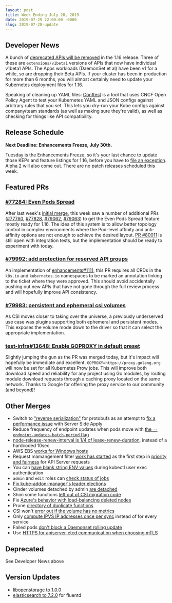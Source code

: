 ```yaml
---
layout: post
title: Week Ending July 28, 2019
date: 2019-07-29 22:00:00 -0000
slug: 2019-07-28-update
---
```


## Developer News

A bunch of [deprecated APIs will be removed](https://kubernetes.io/blog/2019/07/18/api-deprecations-in-1-16/) in the 1.16 release.  Three of these are  `extensions/v1beta1` versions of APIs that now have individual v1beta1 APIs.  The Apps workloads (DaemonSet et al) have been v1 for a while, so are dropping their Beta APIs.  If your cluster has been in production for more than 6 months, you will almost certainly need to update your Kubernetes deployment files for 1.16.

Speaking of cleaning up YAML files: [Conftest](https://github.com/instrumenta/conftest) is a tool that uses CNCF Open Policy Agent to test your Kubernetes YAML and JSON configs against arbitrary rules that you set.  This lets you dry-run your Kube configs against company/team standards (as well as making sure they're valid), as well as checking for things like API compatibility.

## Release Schedule

**Next Deadline: Enhancements Freeze, July 30th.**

Tuesday is the Enhancements Freeze, so it's your last chance to update those KEPs and feature listings for 1.16, before you have to [file an exception]().  Alpha 2 will also come out.  There are no patch releases scheduled this week.

## Featured PRs

### [#77284: Even Pods Spread](https://github.com/kubernetes/kubernetes/issues/77284)

After last week's [initial merge](https://github.com/kubernetes/kubernetes/pull/77327), this week saw a number of additional PRs ([#77760](https://github.com/kubernetes/kubernetes/pull/77760), [#77828](https://github.com/kubernetes/kubernetes/pull/77828), [#79062](https://github.com/kubernetes/kubernetes/pull/79062), [#79063](https://github.com/kubernetes/kubernetes/pull/79063)) to get the Even Pods Spread feature mostly ready for 1.16. The idea of this system is to allow better topology control in complex environments where the Pod-level affinity and anti-affinity options are not enough to achieve the desired layout. [PR #80011](https://github.com/kubernetes/kubernetes/pull/80011) is still open with integration tests, but the implementation should be ready to experiment with today.

### [#79992: add protection for reserved API groups](https://github.com/kubernetes/kubernetes/pull/79992)

An implementation of [enhancements#1111](https://github.com/kubernetes/enhancements/pull/1111), this PR requires all CRDs in the `k8s.io` and `kubernetes.io` namespaces to be marked an annotation linking to the ticket where they were approved. This should avoid accidentally pushing out new APIs that have not gone through the full review process and will hopefully improve API consistency.

### [#79983: persistent and ephemeral csi volumes](https://github.com/kubernetes/kubernetes/pull/79983)

As CSI moves closer to taking over the universe, a previously underserved use case was plugins supporting both ephemeral and persistent modes. This exposes the volume mode down to the driver so that it can select the appropriate implementation.

### [test-infra#13648: Enable GOPROXY in default preset](https://github.com/kubernetes/test-infra/pull/13648)

Slightly jumping the gun as the PR was merged today, but it's impact will hopefully be immediate and excellent. `GOPROXY=https://proxy.golang.org` will now be set for all Kubernetes Prow jobs. This will improve both download speed and reliability for any project using Go modules, by routing module download requests through a caching proxy located on the same network. Thanks to Google for offering the proxy service to our community (and beyond)!

## Other Merges

* Switch to ["reverse serialization"](https://github.com/kubernetes/kubernetes/pull/77355) for protobufs as an attempt to [fix a performance issue](https://github.com/kubernetes/kubernetes/issues/76219) with Server Side Apply
* Reduce frequency of endpoint updates when pods move with [the `--endpoint-updates-batch-period` flag](https://github.com/kubernetes/kubernetes/pull/80509)
* [node-release-renew-interval is 1/4 of lease-renew-duration](https://github.com/kubernetes/kubernetes/pull/80429), instead of a hardcoded 10sec
* AWS EBS [works for Windows hosts](https://github.com/kubernetes/kubernetes/pull/79552)
* Request mamangement filter [work has started](https://github.com/kubernetes/kubernetes/pull/78966) as the first step in [priority and fairness](https://github.com/kubernetes/enhancements/issues/1040) for API Server requests
* You can [have blank string ENV values](https://github.com/kubernetes/kubernetes/pull/78875) during kubectl user exec authentication
* `admin` and `edit` roles can [check status of jobs](https://github.com/kubernetes/kubernetes/pull/77866)
* [Fix kube-addon-manager's leader elections](https://github.com/kubernetes/kubernetes/pull/80575)
* Cinder volumes detached by admin [are detached](https://github.com/kubernetes/kubernetes/pull/80518)
* Shim some functions [left out of CSI migration code](https://github.com/kubernetes/kubernetes/pull/80443)
* Fix [Azure's behavior with load-balancing deleted nodes](https://github.com/kubernetes/kubernetes/pull/80419)
* Prune [directory of duplicate functions](https://github.com/kubernetes/kubernetes/pull/80361)
* CSI won't [error out if the volume has no metrics](https://github.com/kubernetes/kubernetes/pull/79851)
* Only [compute IPVS IP addresses once per sync](https://github.com/kubernetes/kubernetes/pull/79444) instead of for every service
* Failed pods [don't block a Daemonset rolling update](https://github.com/kubernetes/kubernetes/pull/78170)
* Use [HTTPS for apiserver-etcd communication when choosing mTLS](https://github.com/kubernetes/kubernetes/pull/77561)

## Deprecated

See Developer News above

## Version Updates

* [libopenstorage to 1.0.0](https://github.com/kubernetes/kubernetes/pull/80495)
* [elasticsearch to 7.2.0](https://github.com/kubernetes/kubernetes/pull/80421) for fluentd
